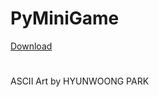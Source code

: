 # PyMiniGame
[Download]([PyMiniGame.exe](https://github.com/sj1131/py_mini_game/raw/main/PyMiniGame.exe))
#
ASCII Art by HYUNWOONG PARK
